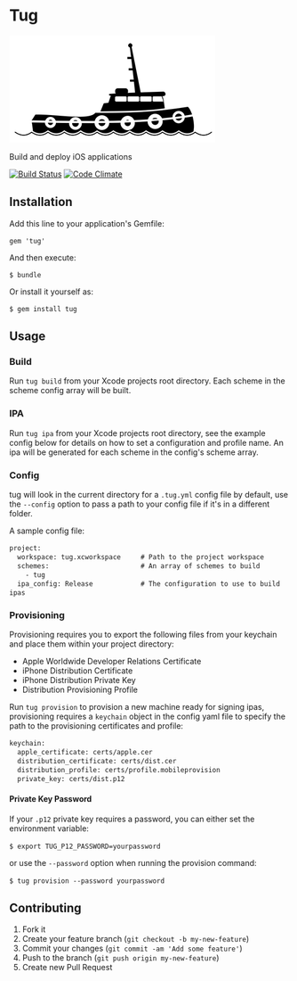 # Tug

![icon](icon.png)

Build and deploy iOS applications

[![Build Status](https://travis-ci.org/alexfish/tug.svg?branch=feature%2Fbuild)](https://travis-ci.org/alexfish/tug)
[![Code Climate](https://codeclimate.com/github/alexfish/tug.png)](https://codeclimate.com/github/alexfish/tug)

## Installation

Add this line to your application's Gemfile:

    gem 'tug'

And then execute:

    $ bundle

Or install it yourself as:

    $ gem install tug

## Usage

### Build

Run `tug build` from your Xcode projects root directory. Each scheme in the scheme config array will be built.

### IPA

Run `tug ipa` from your Xcode projects root directory, see the example config below for details on how to set a configuration and profile name. An ipa will be generated for each scheme in the config's scheme array.

### Config

tug will look in the current directory for a `.tug.yml` config file by default, use the `--config` option to pass a path to your config file if it's in a different folder. 

A sample config file:

```
project:
  workspace: tug.xcworkspace     # Path to the project workspace
  schemes:                       # An array of schemes to build
    - tug
  ipa_config: Release            # The configuration to use to build ipas
```

### Provisioning

Provisioning requires you to export the following files from your keychain and place them within your project directory:

* Apple Worldwide Developer Relations Certificate
* iPhone Distribution Certificate
* iPhone Distribution Private Key
* Distribution Provisioning Profile

Run `tug provision` to provision a new machine ready for signing ipas, provisioning requires a `keychain` object in the config yaml file to specify the path to the provisioning certificates and profile:

```
keychain:
  apple_certificate: certs/apple.cer
  distribution_certificate: certs/dist.cer
  distribution_profile: certs/profile.mobileprovision
  private_key: certs/dist.p12
```

#### Private Key Password

If your `.p12` private key requires a password, you can either set the environment variable:

`$ export TUG_P12_PASSWORD=yourpassword`

or use the `--password` option when running the provision command:

`$ tug provision --password yourpassword`

## Contributing

1. Fork it
2. Create your feature branch (`git checkout -b my-new-feature`)
3. Commit your changes (`git commit -am 'Add some feature'`)
4. Push to the branch (`git push origin my-new-feature`)
5. Create new Pull Request
